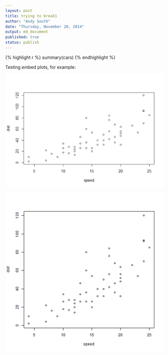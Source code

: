 ```yaml
---
layout: post
title: trying to break1
author: "Andy South"
date: "Thursday, November 20, 2014"
output: md_document
published: true
status: publish
---
```


{% highlight r %}
summary(cars)
{% endhighlight %}

Testing embed plots, for example:

![name](/images/unnamed-chunk-2-1.png)

![plot of chunk unnamed-chunk-2](/figures/unnamed-chunk-2-1.png) 


